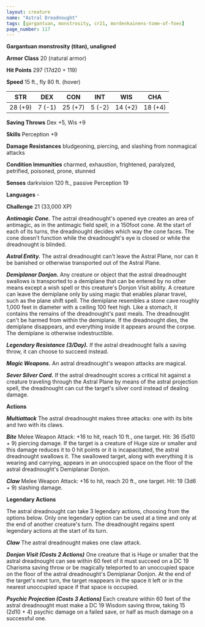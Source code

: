 ```yaml
---
layout: creature
name: "Astral Dreadnought"
tags: [gargantuan, monstrosity, cr21, mordenkainens-tome-of-foes]
page_number: 117
---
```


**Gargantuan monstrosity (titan), unaligned**

**Armor Class** 20 (natural armor)

**Hit Points** 297  (17d20 + 119)

**Speed** 15 ft., fly 80 ft. (hover)

|   STR   |   DEX   |   CON   |   INT   |   WIS   |   CHA   |
|:-------:|:-------:|:-------:|:-------:|:-------:|:-------:|
| 28 (+9) | 7 (-1) | 25 (+7) | 5 (-2) | 14 (+2) | 18 (+4) |

**Saving Throws** Dex +5, Wis +9

**Skills** Perception +9

**Damage Resistances** bludgeoning, piercing, and slashing from nonmagical attacks

**Condition Immunities** charmed, exhaustion, frightened, paralyzed, petrified, poisoned, prone, stunned

**Senses** darkvision 120 ft., passive Perception 19

**Languages** -

**Challenge** 21 (33,000 XP)

***Antimagic Cone.*** The astral dreadnought's opened eye creates an area of antimagic, as in the antimagic field spell, in a 150foot cone. At the start of each of its turns, the dreadnought decides which way the cone faces. The cone doesn't function while the dreadnought's eye is closed or while the dreadnought is blinded.

***Astral Entity.*** The astral dreadnought can't leave the Astral Plane, nor can it be banished or otherwise transported out of the Astral Plane.

***Demiplanar Donjon.*** Any creature or object that the astral dreadnought swallows is transported to a demiplane that can be entered by no other means except a wish spell or this creature's Donjon Visit ability. A creature can leave the demiplane only by using magic that enables planar travel, such as the plane shift spell. The demiplane resembles a stone cave roughly 1,000 feet in diameter with a ceiling 100 feet high. Like a stomach, it contains the remains of the dreadnought's past meals.
The dreadnought can't be harmed from within the demiplane. If the dreadnought dies, the demiplane disappears, and everything inside it appears around the corpse. The demiplane is otherwise indestructible.

***Legendary Resistance (3/Day).*** If the astral dreadnought fails a saving throw, it can choose to succeed instead.

***Magic Weapons.*** An astral dreadnought's weapon attacks are magical.

***Sever Silver Cord.*** If the astral dreadnought scores a critical hit against a creature traveling through the Astral Plane by means of the astral projection spell, the dreadnought can cut the target's silver cord instead of dealing damage.

**Actions**

***Multiattack*** The astral dreadnought makes three attacks: one with its bite and two with its claws.

***Bite*** Melee Weapon Attack: +16 to hit, reach 10 ft., one target. Hit: 36 (5d10 + 9) piercing damage. If the target is a creature of Huge size or smaller and this damage reduces it to 0 hit points or it is incapacitated, the astral dreadnought swallows it. The swallowed target, along with everything it is wearing and carrying, appears in an unoccupied space on the floor of the astral dreadnought's Demiplanar Donjon.

***Claw*** Melee Weapon Attack: +16 to hit, reach 20 ft., one target. Hit: 19 (3d6 + 9) slashing damage.

**Legendary Actions**

The astral dreadnought can take 3 legendary actions, choosing from the options below. Only one legendary option can be used at a time and only at the end of another creature's turn. The dreadnought regains spent legendary actions at the start of its turn.

***Claw*** The astral dreadnought makes one claw attack.

***Donjon Visit (Costs 2 Actions)*** One creature that is Huge or smaller that the astral dreadnought can see within 60 feet of it must succeed on a DC 19 Charisma saving throw or be magically teleported to an unoccupied space on the floor of the astral dreadnought's Demiplanar Donjon. At the end of the target's next turn, the target reappears in the space it left or in the nearest unoccupied space if that space is occupied.

***Psychic Projection (Costs 3 Actions)*** Each creature within 60 feet of the astral dreadnought must make a DC 19 Wisdom saving throw, taking 15 (2d10 + 4) psychic damage on a failed save, or half as much damage on a successful one.